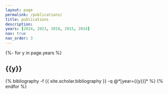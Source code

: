 ```yaml
---
layout: page
permalink: /publications/
title: publications
description:
years: [2024, 2023, 2018, 2015, 2014]
nav: true
nav_order: 3
---
```

<!-- _pages/publications.md -->
<div class="publications">

{%- for y in page.years %}
  <h2 class="year">{{y}}</h2>
  {% bibliography -f {{ site.scholar.bibliography }} -q @*[year={{y}}]* %}
{% endfor %}

</div>
